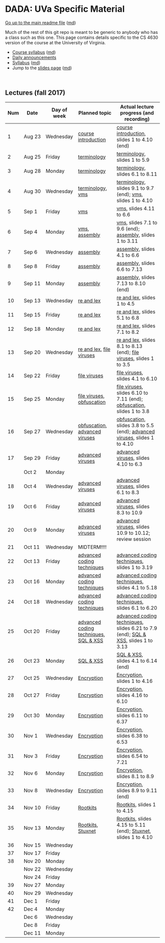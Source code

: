 DADA: UVa Specific Material
===========================

[Go up to the main readme file](../readme.html) ([md](../readme.md))

Much of the rest of this git repo is meant to be generic to anybody
who has a class such as this one.  This page contains details specific
to the CS 4630 version of the course at the University of Virginia.

- [Course syllabus][1] ([md][2])
- [Daily announcements][4]
- [Syllabus][5] ([md][6])
- Jump to the [slides page](../slides/index.html) ([md](../slides/index.md))

&nbsp;  

Lectures (fall 2017)
--------------------

| Num | Date        | Day of week | Planned topic |Actual lecture progress (and recording) | 
|---|-----|------|---------------|------------------|
| 1   | Aug&nbsp;23 | Wednesday   | [course introduction][101] | [course introduction][101], slides 1 to 4.10 (end) |
| 2   | Aug&nbsp;25 | Friday      | [terminology][102] | [terminology][102], slides 1 to 5.9 |
| 3   | Aug&nbsp;28 | Monday      | [terminology][102] | [terminology][102], slides 6.1 to 8.11 |
| 4   | Aug&nbsp;30 | Wednesday   | [terminology][102], [vms][103] | [terminology][102], slides 9.1 to 9.7 (end); [vms][103], slides 1 to 4.10 |
| 5   | Sep&nbsp;1  | Friday      | [vms][103]    | [vms][103], slides 4.11 to 6.6 |
| 6   | Sep&nbsp;4  | Monday      | [vms][103], [assembly][104] | [vms][103], slides 7.1 to 9.6 (end); [assembly][104], slides 1 to 3.11 |
| 7   | Sep&nbsp;6  | Wednesday   | [assembly][104] | [assembly][104], slides 4.1 to 6.6 |
| 8   | Sep&nbsp;8  | Friday      | [assembly][104] | [assembly][104], slides 6.6 to 7.13 |
| 9   | Sep&nbsp;11 | Monday      | [assembly][104] | [assembly][104], slides 7.13 to 8.10 (end) |
| 10  | Sep&nbsp;13 | Wednesday   | [re and lex][105] | [re and lex][105], slides 1 to 4.5 |
| 11  | Sep&nbsp;15 | Friday      | [re and lex][105] | [re and lex][105], slides 5.1 to 6.8 |
| 12  | Sep&nbsp;18 | Monday      | [re and lex][105] | [re and lex][105], slides 7.1 to 8.2 |
| 13  | Sep&nbsp;20 | Wednesday   | [re and lex][105], [file viruses][106] | [re and lex][105], slides 8.1 to 8.13 (end); [file viruses][106], slides 1 to 3.5 |
| 14  | Sep&nbsp;22 | Friday      | [file viruses][106] | [file viruses][106], slides 4.1 to 6.10 |
| 15  | Sep&nbsp;25 | Monday      | [file viruses][106], [obfuscation][107] | [file viruses][106], slides 6.10 to 7.11 (end); [obfuscation][107], slides 1 to 3.8 |
| 16  | Sep&nbsp;27 | Wednesday   | [obfuscation][107], [advanced viruses][108] | [obfuscation][107], slides 3.8 to 5.5 (end); [advanced viruses][108], slides 1 to 4.10 |
| 17  | Sep&nbsp;29 | Friday      | [advanced viruses][108] | [advanced viruses][108], slides 4.10 to 6.3 |
|     | Oct&nbsp;2  | Monday      |               |               |
| 18  | Oct&nbsp;4  | Wednesday   | [advanced viruses][108] | [advanced viruses][108], slides 6.1 to 8.3 |
| 19  | Oct&nbsp;6  | Friday      | [advanced viruses][108] | [advanced viruses][108], slides 8.3 to 10.9 |
| 20  | Oct&nbsp;9  | Monday      | [advanced viruses][108] | [advanced viruses][108], slides 10.9 to 10.12; review session |
| 21  | Oct&nbsp;11 | Wednesday   | MIDTERM!!!! | |
| 22  | Oct&nbsp;13 | Friday      | [advanced coding techniques][109] | [advanced coding techniques][109], slides 1 to 3.19 |
| 23  | Oct&nbsp;16 | Monday      | [advanced coding techniques][109] | [advanced coding techniques][109], slides 4.1 to 5.18 |
| 24  | Oct&nbsp;18 | Wednesday   | [advanced coding techniques][109] | [advanced coding techniques][109], slides 6.1 to 6.20 |
| 25  | Oct&nbsp;20 | Friday      | [advanced coding techniques][109], [SQL & XSS][110] | [advanced coding techniques][109], slides 6.21 to 7.9 (end); [SQL & XSS][110], slides 1 to 3.13 |
| 26  | Oct&nbsp;23 | Monday      | [SQL & XSS][110] | [SQL & XSS][110], slides 4.1 to 6.14 (end) |
| 27  | Oct&nbsp;25 | Wednesday   | [Encryption][111] | [Encryption][111], slides 1 to 4.16 |
| 28  | Oct&nbsp;27 | Friday      | [Encryption][111] | [Encryption][111], slides 4.16 to 6.10 |
| 29  | Oct&nbsp;30 | Monday      | [Encryption][111] | [Encryption][111], slides 6.11 to 6.37 |
| 30  | Nov&nbsp;1  | Wednesday   | [Encryption][111] | [Encryption][111], slides 6.38 to 6.53 |
| 31  | Nov&nbsp;3  | Friday      | [Encryption][111] | [Encryption][111], slides 6.54 to 7.21 |
| 32  | Nov&nbsp;6  | Monday      | [Encryption][111] | [Encryption][111], slides 8.1 to 8.9 |
| 33  | Nov&nbsp;8  | Wednesday   | [Encryption][111] | [Encryption][111], slides 8.9 to 9.11 (end) |
| 34  | Nov&nbsp;10 | Friday      | [Rootkits][112] | [Rootkits][112], slides 1 to 4.15 |
| 35  | Nov&nbsp;13 | Monday      | [Rootkits][112], [Stuxnet][113] | [Rootkits][112], slides 4.15 to 5.11 (end); [Stuxnet][113], slides 1 to 4.10 |
| 36  | Nov&nbsp;15 | Wednesday   |               |               |
| 37  | Nov&nbsp;17 | Friday      |               |               |
| 38  | Nov&nbsp;20 | Monday      |               |               |
|     | Nov&nbsp;22 | Wednesday   |               |               |
|     | Nov&nbsp;24 | Friday      |               |               |
| 39  | Nov&nbsp;27 | Monday      |               |               |
| 40  | Nov&nbsp;29 | Wednesday   |               |               |
| 41  | Dec&nbsp;1  | Friday      |               |               |
| 42  | Dec&nbsp;4  | Monday      |               |               |
|     | Dec&nbsp;6  | Wednesday   |               |               |
|     | Dec&nbsp;8  | Friday      |               |               |
|     | Dec&nbsp;11 | Monday      |               |               |


[1]: syllabus.html
[2]: syllabus.md
[3]: course-introduction-fall.html#/
[4]: daily-announcements.html#/
[5]: syllabus.html
[6]: syllabus.md

[101]: ../slides/01-intro.html#/
[102]: ../slides/02-terminology.html#/
[103]: ../slides/03-vms.html#/
[104]: ../slides/04-assembly.html#/
[105]: ../slides/05-re-and-lex.html#/
[106]: ../slides/06-file-viruses.html#/
[107]: ../slides/07-obfuscations.html#/
[108]: ../slides/08-advanced-viruses.html#/
[109]: ../slides/09-adv-code-tech.html#/
[110]: ../slides/10-sql-and-xss.html#/
[111]: ../slides/11-encryption.html#/
[112]: ../slides/12-rootkits.html#/
[113]: ../slides/13-stuxnet.html#/

